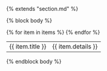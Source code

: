 {% extends "section.md" %}

{% block body %}
<table class="table table-hover">
{% for item in items %}
<tr>
  <td class='col-md-2'>{{ item.title }}</td>
  <td markdown="1">
{{ item.details }}
  </td>
</tr>
{% endfor %}
</table>
{% endblock body %}
